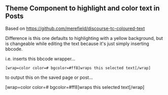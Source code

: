 ## Theme Component to highlight and color text in Posts

Based on https://github.com/merefield/discourse-tc-coloured-text

Difference is this one defaults to highlighting with a yellow background, but is changeable while editing the text because it's just simply inserting bbcode.

i.e. inserts this bbcode wrapper...

```[wrap=color color=# bgcolor=#ff8]wraps this selected text[/wrap]```

to output this on the saved page or post...

[wrap=color color=# bgcolor=#ff8]wraps this selected text[/wrap]
